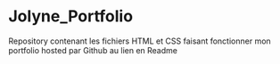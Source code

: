 # Jolyne_Portfolio
Repository contenant les fichiers HTML et CSS faisant fonctionner mon portfolio hosted par Github au lien en Readme
